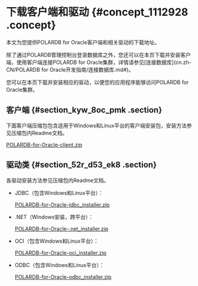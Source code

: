 # 下载客户端和驱动 {#concept_1112928 .concept}

本文为您提供POLARDB for Oracle客户端和相关驱动的下载地址。

除了通过POLARDB管理控制台登录数据库之外，您还可以在本页下载并安装客户端，使用客户端连接POLARDB for Oracle集群，详情请参见[连接数据库](cn.zh-CN/POLARDB for Oracle开发指南/连接数据库.md#)。

您可以在本页下载并安装相应的驱动，以便您的应用程序能够访问POLARDB for Oracle集群。

## 客户端 {#section_kyw_8oc_pmk .section}

下面客户端压缩包包含适用于Windows和Linux平台的客户端安装包，安装方法参见压缩包内Readme文档。

[POLARDB-for-Oracle-client.zip](http://gosspublic.alicdn.com/doc/POLARDB-for-Oracle-client.zip)

## 驱动类 {#section_52r_d53_ek8 .section}

各驱动安装方法参见压缩包内Readme文档。

-   JDBC（包含Windows和Linux平台）：

    [POLARDB-for-Oracle-jdbc\_installer.zip](http://docs-aliyun.cn-hangzhou.oss.aliyun-inc.com/assets/attach/124998/cn_zh/1567492917443/POLARDB-for-Oracle-jdbc_installer.zip)

-   .NET（Windows安装，跨平台）：

    [POLARDB-for-Oracle-.net\_installer.zip](http://docs-aliyun.cn-hangzhou.oss.aliyun-inc.com/assets/attach/124998/cn_zh/1567492839308/POLARDB-for-Oracle-.net_installer.zip)

-   OCI（包含Windows和Linux平台）：

    [POLARDB-for-Oracle-oci\_installer.zip](http://docs-aliyun.cn-hangzhou.oss.aliyun-inc.com/assets/attach/124998/cn_zh/1567493010676/POLARDB-for-Oracle-oci_installer.zip)

-   ODBC（包含Windows和Linux平台）：

    [POLARDB-for-Oracle-odbc\_installer.zip](http://docs-aliyun.cn-hangzhou.oss.aliyun-inc.com/assets/attach/124998/cn_zh/1567493302247/POLARDB-for-Oracle-odbc_installer.zip)


